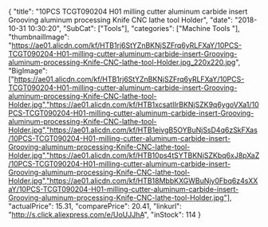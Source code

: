 {
	"title": "10PCS TCGT090204 H01 milling cutter aluminum carbide insert Grooving aluminum processing Knife CNC lathe tool Holder",
	"date": "2018-10-31 10:30:20",
	"SubCat": ["Tools"],
	"categories": ["Machine Tools "],
	"thumbnailImage": "https://ae01.alicdn.com/kf/HTB1rj6StYZnBKNjSZFrq6yRLFXaY/10PCS-TCGT090204-H01-milling-cutter-aluminum-carbide-insert-Grooving-aluminum-processing-Knife-CNC-lathe-tool-Holder.jpg_220x220.jpg",
	"BigImage": ["https://ae01.alicdn.com/kf/HTB1rj6StYZnBKNjSZFrq6yRLFXaY/10PCS-TCGT090204-H01-milling-cutter-aluminum-carbide-insert-Grooving-aluminum-processing-Knife-CNC-lathe-tool-Holder.jpg","https://ae01.alicdn.com/kf/HTB1xcsatIIrBKNjSZK9q6ygoVXa1/10PCS-TCGT090204-H01-milling-cutter-aluminum-carbide-insert-Grooving-aluminum-processing-Knife-CNC-lathe-tool-Holder.jpg","https://ae01.alicdn.com/kf/HTB1eivgB5OYBuNjSsD4q6zSkFXas/10PCS-TCGT090204-H01-milling-cutter-aluminum-carbide-insert-Grooving-aluminum-processing-Knife-CNC-lathe-tool-Holder.jpg","https://ae01.alicdn.com/kf/HTB10ps4tSYTBKNjSZKbq6xJ8pXaZ/10PCS-TCGT090204-H01-milling-cutter-aluminum-carbide-insert-Grooving-aluminum-processing-Knife-CNC-lathe-tool-Holder.jpg","https://ae01.alicdn.com/kf/HTB18MbbKXGWBuNjy0Fbq6z4sXXaY/10PCS-TCGT090204-H01-milling-cutter-aluminum-carbide-insert-Grooving-aluminum-processing-Knife-CNC-lathe-tool-Holder.jpg"],
	"actualPrice": 15.31,
	"comparePrice": 20.41,
	"linkurl": "http://s.click.aliexpress.com/e/UoUJJhA",
	"inStock": 114
}
